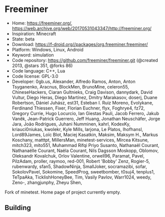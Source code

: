 # Freeminer

- Home: https://freeminer.org/, https://web.archive.org/web/20170531043347/http://freeminer.org/
- Inspiration: Minecraft
- State: beta
- Download: https://f-droid.org//packages/org.freeminer.freeminer/
- Platform: Windows, Linux, Android
- Keyword: simulation
- Code repository: https://github.com/freeminer/freeminer.git (@created 2013, @stars 351, @forks 86)
- Code language: C++, Lua
- Code license: GPL-3.0
- Developer: 0gb.us, Alexander, Alfredo Ramos, Anton, Anton Tsyganenko, Aracnus, BlockMen, BrunoMine, celeron55, ChineseHackers, Ciaran Gultnieks, Craig Davison, dannydark, David Vultur, Diego Heras, Diego Martínez, Dmitry Marakasov, doserj, Duane Robertson, Dániel Juhász, est31, Esteban I. Ruiz Moreno, EvoIykane, Ferdinand Thiessen, Fixer, Florian Euchner, flyx, Foghrye4, fz72, Gregory Currie, Hugo Locurcio, Ian Giestas Pauli, Jacob Ferrero, Jakub Vaněk, Jean-Patrick Guerrero, Jeff Huang, Jonathan Neuschäfer, Jorge Jara, João Rodrigues, Juhani Numminen, kahrl, KodexKy, kriauci0niukas, kwolekr, Kyle Mills, larjona, Le Platos, lhofhansl, Lord89James, Loïc Blot, Maciej Kasatkin, Maksim, Maksym H., Markus Koschany, matttpt, MillersMan, minetest-services, Mircea Kitsune, mitch323, mito551, Muhammad Rifqi Priyo Susanto, Nathanaël Courant, Nathanaëlle Courant, Naëla Courant, Nils Dagsson Moskopp, Oblomov, Oleksandr Kovalchuk, Orlov Valentine, orwell96, Paramat, Pavel, PilzAdam, proller, raymoo, red-001, Robert 'Bobby' Zenz, Rogier-5, rubenwardy, sfan5, ShadowNinja, SmallJoker, socramazibi, sofar, SokolovPavel, Sokomine, SpeedProg, sweetbomber, t0suj4, tenplus1, TeTpaAka, TicklishHoneyBee, Tim, Vasily Pavlov, Warr1024, weedy, Zeno-, zhangjunphy, Zheyu Shen, ‮

Fork of minetest. Home page of project currently empty. 

## Building
